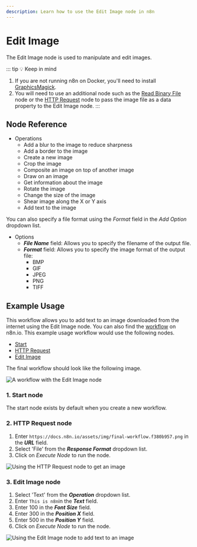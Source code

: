 ```yaml
---
description: Learn how to use the Edit Image node in n8n
---
```


# Edit Image

The Edit Image node is used to manipulate and edit images.

::: tip 💡 Keep in mind
1. If you are not running n8n on Docker, you'll need to install [GraphicsMagick](http://www.graphicsmagick.org/README.html).
2. You will need to use an additional node such as the [Read Binary File](../../core-nodes/ReadBinaryFile/README.md) node or the [HTTP Request](../../core-nodes/HTTPRequest/README.md) node to pass the image file as a data property to the Edit Image node.
:::

## Node Reference

- Operations
	- Add a blur to the image to reduce sharpness
	- Add a border to the image
	- Create a new image
	- Crop the image
	- Composite an image on top of another image
	- Draw on an image
	- Get information about the image
	- Rotate the image
	- Change the size of the image
	- Shear image along the X or Y axis
	- Add text to the image

You can also specify a file format using the *Format* field in the *Add Option* dropdown list.

- Options
	- ***File Name*** field: Allows you to specify the filename of the output file.
	- ***Format*** field: Allows you to specify the image format of the output file:
		- BMP
		- GIF
		- JPEG
		- PNG
		- TIFF


## Example Usage

This workflow allows you to add text to an image downloaded from the internet using the Edit Image node. You can also find the [workflow](https://n8n.io/workflows/591) on n8n.io. This example usage workflow would use the following nodes.
- [Start](../../core-nodes/Start/README.md)
- [HTTP Request](../../core-nodes/HTTPRequest/README.md)
- [Edit Image]()


The final workflow should look like the following image.

![A workflow with the Edit Image node](./workflow.png)

### 1. Start node

The start node exists by default when you create a new workflow.


### 2. HTTP Request node

1. Enter `https://docs.n8n.io/assets/img/final-workflow.f380b957.png` in the ***URL*** field.
2. Select 'File' from the ***Response Format*** dropdown list.
3. Click on *Execute Node* to run the node.

![Using the HTTP Request node to get an image](./HTTPRequest_node.png)


### 3. Edit Image node

1. Select 'Text' from the ***Operation*** dropdown list.
2. Enter `This is n8n`in the ***Text*** field.
3. Enter 100 in the ***Font Size*** field.
4. Enter 300 in the ***Position X*** field.
5. Enter 500 in the ***Position Y*** field.
6. Click on *Execute Node* to run the node.

![Using the Edit Image node to add text to an image](./EditImage_node.png)
